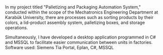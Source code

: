 In my project titled "Palletizing and Packaging Automation System," conducted within the scope of the Mechatronics Engineering Department at Karabük University,
 there are processes such as sorting products by their colors, a lid-product assembly system, palletizing boxes, and storage operations.

Simultaneously, I have developed a desktop application programmed in C# and MSSQL to facilitate easier communication between units in factories.
Software used: Siemens Tia Portal, Eplan, C#, MSSQL
